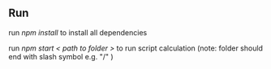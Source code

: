 ## Run

run _npm install_ to install all dependencies

run _npm start < path to folder >_ to run script calculation (note: folder should end with slash symbol e.g. "/" )
